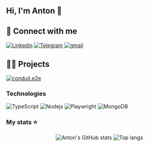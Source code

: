 ## Hi, I'm Anton 👋

## 🤙 Connect with me
<p align="left">
<a href="https://www.linkedin.com/in/qa-anton-udovychenko">
<img alt="Linkedin" src="https://img.shields.io/badge/-badge?style=for-the-badge&logo=linkedin&logoColor=white&color=black"></a>
<a href="https://t.me/udovychenkoqa">    
    <img alt="Telegram" src="https://img.shields.io/badge/-badge?style=for-the-badge&logo=telegram&logoColor=white&color=black"></a>
</a>    
<a href="mailto:a.udovychenko1203@gmail.com">
    <img alt="gmail" src="https://img.shields.io/badge/-badge?style=for-the-badge&logo=gmail&logoColor=white&color=black"></a>
</a>
</p>

## 👨‍🔬 Projects

[![conduit.e2e](https://github-readme-stats.vercel.app/api?username=udovychenkoqa&repo=conduit.e2e&theme=radical)](https://github.com/udovychenkoqa/conduit.e2e)

### Technologies

<p align="left">
  <img alt="TypeScript" src="https://img.shields.io/badge/-TypeScript-007ACC?style=flat-square&logo=typescript&logoColor=white&color=black" />
  <img alt="Nodejs" src="https://img.shields.io/badge/-Nodejs-43853d?style=flat-square&logo=Node.js&logoColor=white&color=black" />
  <img alt="Playwright" src="https://img.shields.io/badge/Playwright-12853d?style=flat-square&logo=playwright&logoColor=white&color=black" />
  <img alt="MongoDB" src="https://img.shields.io/badge/-MongoDB-13aa52?style=flat-square&logo=mongodb&logoColor=white&color=black" />
</p>


### My stats ⭐

<div align="center">
<img alt="Anton's GitHub stats" src="https://github-readme-stats.vercel.app/api?username=udovychenkoqa&show_icons=true&theme=transparent"/>
<img alt="Top langs" src="https://github-readme-stats.vercel.app/api/top-langs/?username=udovychenkoqa&layout=compact&&langs_count=8"/>
</div>
